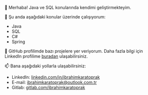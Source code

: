 
👋 Merhaba! Java ve SQL konularında kendimi geliştirmekteyim.

🌱 Şu anda aşağıdaki konular üzerinde çalışıyorum:

- Java
- SQL
- C#
- Spring

💼 GitHub profilimde bazı projelere yer veriyorum. Daha fazla bilgi için LinkedIn profilime [buradan](https://www.linkedin.com/in/ibrahimkaratoprak) ulaşabilirsiniz.

📫 Bana aşağıdaki yollarla ulaşabilirsiniz:

- LinkedIn: [linkedin.com/in/ibrahimkaratoprak](https://www.linkedin.com/in/ibrahimkaratoprak)
- E-mail: ibrahimkaratoprak@outlook.com.tr
- Gitlab: [gitlab.com/ibrahimkaratoprak](https://gitlab.com/ibrahimkaratoprak)
